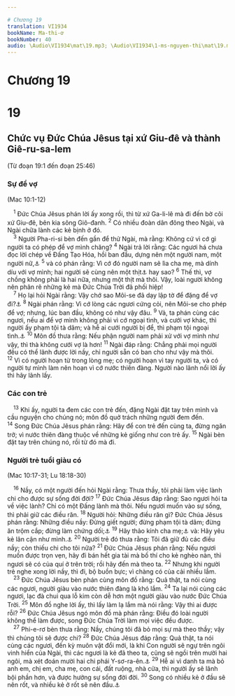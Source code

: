 ```yaml
---

# Chương 19
translation: VI1934
bookName: Ma-thi-ơ 
bookNumber: 40
audio: \Audio\VI1934\mat\19.mp3; \Audio\VI1934\1-ms-nguyen-thi\mat\19.mp3; \Audio\VI1934\2-ms-david-dong\mat\19.mp3
---
```


# Chương 19

<div class="title"><h1>19</h1><h2>Chức vụ Đức Chúa Jêsus tại xứ Giu-đê và thành Giê-ru-sa-lem</h2><p>(Từ đoạn 19:1 đến đoạn 25:46)</p><h3>Sự để vợ</h3><p>(Mac 10:1-12)</p></div>
<span class="verse mat_19_1"> <sup>1</sup> Đức Chúa Jêsus phán lời ấy xong rồi, thì từ xứ Ga-li-lê mà đi đến bờ cõi xứ Giu-đê, bên kia sông Giô-đanh. </span>
<span class="verse mat_19_2"><sup>2</sup> Có nhiều đoàn dân đông theo Ngài, và Ngài chữa lành các kẻ bịnh ở đó. <br/></span>
<span class="verse mat_19_3"> <sup>3</sup> Người Pha-ri-si bèn đến gần để thử Ngài, mà rằng: Không cứ vì cớ gì người ta có phép để vợ mình chăng? </span>
<span class="verse mat_19_4"><sup>4</sup> Ngài trả lời rằng: Các ngươi há chưa đọc lời chép về Đấng Tạo Hóa, hồi ban đầu, dựng nên một người nam, một người nữ,<a data-toggle="tooltip" data-placement="bottom" title="Sa 1:27; 5:2">⚓</a></span>
<span class="verse mat_19_5"><sup>5</sup> và có phán rằng: Vì cớ đó người nam sẽ lìa cha mẹ, mà dính díu với vợ mình; hai người sẽ cùng nên một thịt<a data-toggle="tooltip" data-placement="bottom" title="Sa 2:24">⚓</a> hay sao? </span>
<span class="verse mat_19_6"><sup>6</sup> Thế thì, vợ chồng không phải là hai nữa, nhưng một thịt mà thôi. Vậy, loài người không nên phân rẽ những kẻ mà Đức Chúa Trời đã phối hiệp! <br/></span>
<span class="verse mat_19_7"> <sup>7</sup> Họ lại hỏi Ngài rằng: Vậy chớ sao Môi-se đã dạy lập tờ để đặng để vợ đi?<a data-toggle="tooltip" data-placement="bottom" title="Phu 24:1-4; Mat 5:31">⚓</a></span>
<span class="verse mat_19_8"><sup>8</sup> Ngài phán rằng: Vì cớ lòng các ngươi cứng cỏi, nên Môi-se cho phép để vợ; nhưng, lúc ban đầu, không có như vậy đâu. </span>
<span class="verse mat_19_9"><sup>9</sup> Vả, ta phán cùng các ngươi, nếu ai để vợ mình không phải vì cớ ngoại tình, và cưới vợ khác, thì người ấy phạm tội tà dâm; và hễ ai cưới người bị để, thì phạm tội ngoại tình.<a data-toggle="tooltip" data-placement="bottom" title="Mat 5:32; 1Co 7:10-11">⚓</a></span>
<span class="verse mat_19_10"><sup>10</sup> Môn đồ thưa rằng: Nếu phận người nam phải xử với vợ mình như vậy, thì thà không cưới vợ là hơn! </span>
<span class="verse mat_19_11"><sup>11</sup> Ngài đáp rằng: Chẳng phải mọi người đều có thể lãnh được lời nầy, chỉ người sẵn có ban cho như vậy mà thôi. </span>
<span class="verse mat_19_12"><sup>12</sup> Vì có người hoạn từ trong lòng mẹ; có người hoạn vì tay người ta, và có người tự mình làm nên hoạn vì cớ nước thiên đàng. Người nào lãnh nổi lời ấy thì hãy lãnh lấy. <br/></span>
<div class="title"><h3>Các con trẻ</h3></div>
<span class="verse mat_19_13"> <sup>13</sup> Khi ấy, người ta đem các con trẻ đến, đặng Ngài đặt tay trên mình và cầu nguyện cho chúng nó; môn đồ quở trách những người đem đến. </span>
<span class="verse mat_19_14"><sup>14</sup> Song Đức Chúa Jêsus phán rằng: Hãy để con trẻ đến cùng ta, đừng ngăn trở; vì nước thiên đàng thuộc về những kẻ giống như con trẻ ấy. </span>
<span class="verse mat_19_15"><sup>15</sup> Ngài bèn đặt tay trên chúng nó, rồi từ đó mà đi. <br/></span>
<div class="title"><h3>Người trẻ tuổi giàu có</h3><p>(Mac 10:17-31; Lu 18:18-30)</p></div>
<span class="verse mat_19_16"> <sup>16</sup> Nầy, có một người đến hỏi Ngài rằng: Thưa thầy, tôi phải làm việc lành chi cho được sự sống đời đời? </span>
<span class="verse mat_19_17"><sup>17</sup> Đức Chúa Jêsus đáp rằng: Sao ngươi hỏi ta về việc lành? Chỉ có một Đấng lành mà thôi. Nếu ngươi muốn vào sự sống, thì phải giữ các điều răn. </span>
<span class="verse mat_19_18"><sup>18</sup> Người hỏi: Những điều răn gì? Đức Chúa Jêsus phán rằng: Những điều nầy: Đừng giết người; đừng phạm tội tà dâm; đừng ăn trộm cắp; đừng làm chứng dối;<a data-toggle="tooltip" data-placement="bottom" title="Xu 20:13-16; Phu 5:17-20">⚓</a></span>
<span class="verse mat_19_19"><sup>19</sup> Hãy thảo kính cha mẹ;<a data-toggle="tooltip" data-placement="bottom" title="Xu 20:12-16; Phu 5:16-20">⚓</a> và: Hãy yêu kẻ lân cận như mình.<a data-toggle="tooltip" data-placement="bottom" title=" Le 19:18">⚓</a></span>
<span class="verse mat_19_20"><sup>20</sup> Người trẻ đó thưa rằng: Tôi đã giữ đủ các điều nầy; còn thiếu chi cho tôi nữa? </span>
<span class="verse mat_19_21"><sup>21</sup> Đức Chúa Jêsus phán rằng: Nếu ngươi muốn được trọn vẹn, hãy đi bán hết gia tài mà bố thí cho kẻ nghèo nàn, thì ngươi sẽ có của quí ở trên trời; rồi hãy đến mà theo ta. </span>
<span class="verse mat_19_22"><sup>22</sup> Nhưng khi người trẻ nghe xong lời nầy, thì đi, bộ buồn bực; vì chàng có của cải nhiều lắm. <br/></span>
<span class="verse mat_19_23"> <sup>23</sup> Đức Chúa Jêsus bèn phán cùng môn đồ rằng: Quả thật, ta nói cùng các ngươi, người giàu vào nước thiên đàng là khó lắm. </span>
<span class="verse mat_19_24"><sup>24</sup> Ta lại nói cùng các ngươi, lạc đà chui qua lỗ kim còn dễ hơn một người giàu vào nước Đức Chúa Trời. </span>
<span class="verse mat_19_25"><sup>25</sup> Môn đồ nghe lời ấy, thì lấy làm lạ lắm mà nói rằng: Vậy thì ai được rỗi? </span>
<span class="verse mat_19_26"><sup>26</sup> Đức Chúa Jêsus ngó môn đồ mà phán rằng: Điều đó loài người không thể làm được, song Đức Chúa Trời làm mọi việc đều được. <br/></span>
<span class="verse mat_19_27"> <sup>27</sup> Phi-e-rơ bèn thưa rằng: Nầy, chúng tôi đã bỏ mọi sự mà theo thầy; vậy thì chúng tôi sẽ được chi? </span>
<span class="verse mat_19_28"><sup>28</sup> Đức Chúa Jêsus đáp rằng: Quả thật, ta nói cùng các ngươi, đến kỳ muôn vật đổi mới, là khi Con người sẽ ngự trên ngôi vinh hiển của Ngài, thì các ngươi là kẻ đã theo ta, cũng sẽ ngồi trên mười hai ngôi, mà xét đoán mười hai chi phái Y-sơ-ra-ên.<a data-toggle="tooltip" data-placement="bottom" title="Mat 25:31; Lu 22:30">⚓</a></span>
<span class="verse mat_19_29"><sup>29</sup> Hễ ai vì danh ta mà bỏ anh em, chị em, cha mẹ, con cái, đất ruộng, nhà cửa, thì người ấy sẽ lãnh bội phần hơn, và được hưởng sự sống đời đời. </span>
<span class="verse mat_19_30"><sup>30</sup> Song có nhiều kẻ ở đầu sẽ nên rốt, và nhiều kẻ ở rốt sẽ nên đầu.<a data-toggle="tooltip" data-placement="bottom" title="Mat 20:16; Lu 13:30">⚓</a><br/></span>

